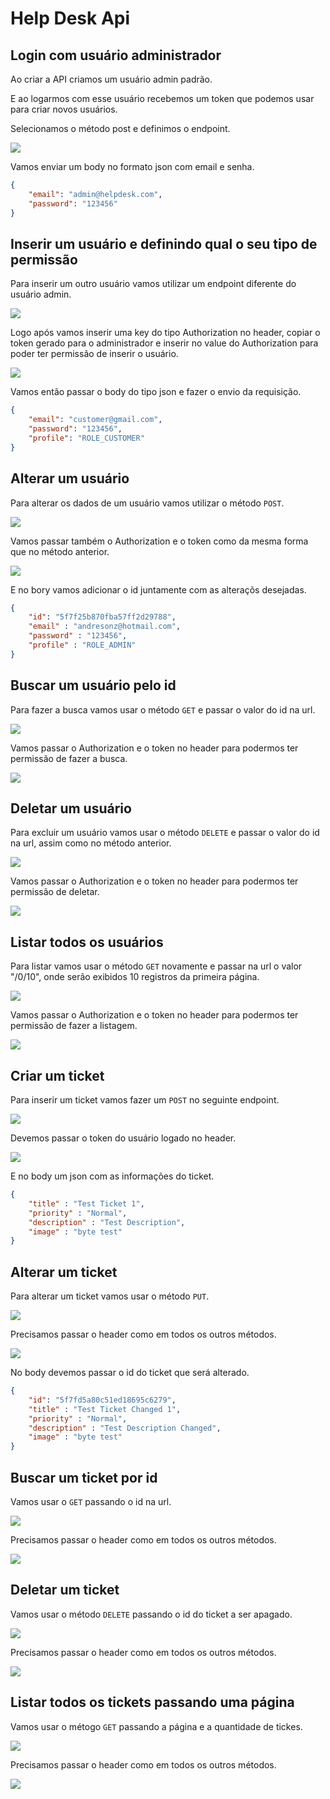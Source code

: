 # Help Desk Api

## Login com usuário administrador

Ao criar a API criamos um usuário admin padrão.

E ao logarmos com esse usuário recebemos um token que podemos usar para criar novos usuários.

Selecionamos o método post e definimos o endpoint.

![](./docs/login-admin-user.png)

Vamos enviar um body no formato json com email e senha.

``` json
{
    "email": "admin@helpdesk.com",
    "password": "123456"
}
```

## Inserir um usuário e definindo qual o seu tipo de permissão

Para inserir um outro usuário vamos utilizar um endpoint diferente do usuário admin.

![](./docs/post-user.png)

Logo após vamos inserir uma key do tipo Authorization no header, copiar o token gerado para o administrador e inserir no value do Authorization para poder ter permissão de inserir o usuário.

![](./docs/token-user.png)

Vamos então passar o body do tipo json e fazer o envio da requisição.

``` json
{
    "email": "customer@gmail.com",
    "password": "123456",
    "profile": "ROLE_CUSTOMER"
}
```

## Alterar um usuário

Para alterar os dados de um usuário vamos utilizar o método ```POST```.

![](./docs/put-user.png)

Vamos passar também o Authorization e o token como da mesma forma que no método anterior.

![](./docs/token-user.png)

E no bory vamos adicionar o id juntamente com as alteraçõs desejadas.

```json
{
    "id": "5f7f25b870fba57ff2d29788",
    "email" : "andresonz@hotmail.com",
    "password" : "123456",
    "profile" : "ROLE_ADMIN"
}
```


## Buscar um usuário pelo id

Para fazer a busca vamos usar o método ```GET``` e passar o valor do id na url.

![](./docs/get-user.png)

Vamos passar o Authorization e o token no header para podermos ter permissão de fazer a busca.

![](./docs/get-header-user.png)


## Deletar um usuário

Para excluir um usuário vamos usar o método ```DELETE``` e passar o valor do id na url, assim como no método anterior.

![](./docs/delete-user.png)

Vamos passar o Authorization e o token no header para podermos ter permissão de deletar.

![](./docs/get-header-user.png)


## Listar todos os usuários

Para listar vamos usar o método ```GET``` novamente e passar na url o valor "/0/10", onde serão exibidos 10 registros da primeira página.

![](./docs/list-all-users.png)

Vamos passar o Authorization e o token no header para podermos ter permissão de fazer a listagem.

![](./docs/get-header-user.png)


## Criar um ticket

Para inserir um ticket vamos fazer um ```POST``` no seguinte endpoint.

![](./docs/post-ticket.png)

Devemos passar o token do usuário logado no header.

![](./docs/token-user-loged.png)

E no body um json com as informações do ticket.

```json
{
    "title" : "Test Ticket 1",
    "priority" : "Normal",
    "description" : "Test Description",
    "image" : "byte test"
}
```

## Alterar um ticket

Para alterar um ticket vamos usar o método ```PUT```.

![](./docs/put-ticket.png)

Precisamos passar o header como em todos os outros métodos.

![](./docs/header-put-ticket.png)

No body devemos passar o id do ticket que será alterado.

```json
{
    "id": "5f7fd5a80c51ed18695c6279",
    "title" : "Test Ticket Changed 1",
    "priority" : "Normal",
    "description" : "Test Description Changed",
    "image" : "byte test"
}
```

## Buscar um ticket por id

Vamos usar o ```GET``` passando o id na url.

![](./docs/list-ticket-id.png)

Precisamos passar o header como em todos os outros métodos.

![](./docs/header-put-ticket.png)

## Deletar um ticket

Vamos usar o método ```DELETE``` passando o id do ticket a ser apagado.

![](./docs/delete-ticket.png)

Precisamos passar o header como em todos os outros métodos.

![](./docs/header-put-ticket.png)

## Listar todos os tickets passando uma página

Vamos usar o métogo ```GET``` passando a página e a quantidade de tickes.

![](./docs/list-all-tickets.png)

Precisamos passar o header como em todos os outros métodos.

![](./docs/header-put-ticket.png)